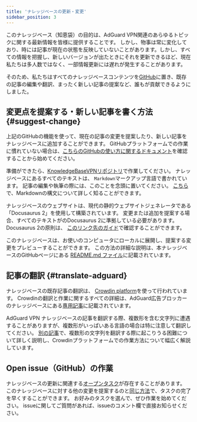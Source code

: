 ```yaml
---
title: 'ナレッジベースの更新・変更'
sidebar_position: 3
---
```


このナレッジベース（知恵袋）の目的は、AdGuard VPN関連のあらゆるトピックに関する最新情報を皆様に提供することです。 しかし、物事は常に変化しており、時には記事が現在の状態を反映していないことがあります。しかし、すべての情報を把握し、新しいバージョンが出たときにそれを更新できるほど、現在私たちは多人数ではなく、一部情報更新には遅れが発生することがあります。

そのため、私たちはすべてのナレッジベースコンテンツを[GitHub](https://github.com/AdguardTeam/KnowledgeBaseVPN)に置き、既存の記事の編集や翻訳、まったく新しい記事の提案など、誰もが貢献できるようにしました。

## 変更点を提案する・新しい記事を書く方法 {#suggest-change}

上記のGitHubの機能を使って、現在の記事の変更を提案したり、新しい記事をナレッジベースに追加することができます。 GitHubプラットフォームでの作業に慣れていない場合は、[こちらのGitHubの使い方に関するドキュメント](https://docs.github.com/ja)を確認することから始めてください。

準備ができたら、[KnowledgeBaseVPNリポジトリ](https://github.com/AdguardTeam/KnowledgeBaseVPN)で作業してください。 ナレッジベースにあるすべてのテキストは、 `Markdown`マークアップ言語で書かれています。 記事の編集や執筆の際には、このことを念頭に置いてください。 [こちら](https://docs.github.com/en/get-started/writing-on-github/getting-started-with-writing-and-formatting-on-github/basic-writing-and-formatting-syntax)で、Markdownの構文について詳しく知ることができます。

ナレッジベースのウェブサイトは、現代の静的ウェブサイトジェネレータである「Docusaurus 2」を使用して構築されています。 変更または追加を提案する場合、すべてのテキストがのDocusaurus 2に準拠している必要があります。 Docusaurus 2の原則は、 [このリンク先のガイド](https://docusaurus.io/docs/category/guides)で確認することができます。

このナレッジベースは、お使いのコンピュータにローカルに展開し、提案する変更をプレビューすることができます。 この方法の詳細な説明は、本ナレッジベースのGitHubページにある [README.md ファイル](https://github.com/AdguardTeam/KnowledgeBaseVPN/blob/main/README.md)に記載されています。

## 記事の翻訳 {#translate-adguard}

ナレッジベースの既存記事の翻訳は、 [Crowdin platform](https://crowdin.com/project/adguard-vpn-knowledge-base)を使って行われています。 Crowdinの翻訳と作業に関するすべての詳細は、AdGuard広告ブロッカーのナレッジベースにある[専用記事](https://kb.adguard.com/en/general/adguard-translations)に記載されています。

AdGuard VPN ナレッジベースの記事を翻訳する際、複数形を含む文字列に遭遇することがありますが、複数形がいっぱいある言語の場合は特に注意して翻訳してください。 [別の記事](https://kb.adguard.com/ja/miscellaneous/plurals)で、複数形の文字列を翻訳する際に起こりうる困難について詳しく説明し、Crowdinプラットフォームでの作業方法について幅広く解説しています。

## Open issue（GitHub）の作業

ナレッジベースの更新に関連する[オープンタスク](https://github.com/AdguardTeam/KnowledgeBaseVPN/issues/)が存在することがあります。 このナレッジベースに対する他の変更を提案するのと[同じ方法](#suggest-change)で、タスクの完了を早くすることができます。 お好みのタスクを選んで、ぜひ作業を始めてください。 issueに関してご質問があれば、issueのコメント欄で直接お知らせください。